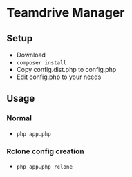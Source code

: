 # Teamdrive Manager
## Setup
 - Download
 - ```composer install```
 - Copy config.dist.php to config.php
 - Edit config.php to your needs
 
 
## Usage
### Normal
 - ```php app.php```
### Rclone config creation
 - ```php app.php rclone```
